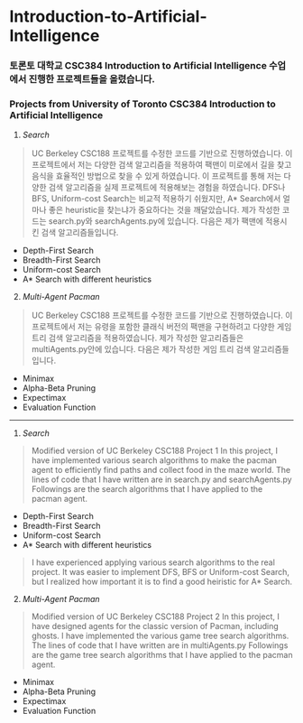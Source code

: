 # Introduction-to-Artificial-Intelligence
### 토론토 대학교 CSC384 Introduction to Artificial Intelligence 수업에서 진행한 프로젝트들을 올렸습니다.
### Projects from University of Toronto CSC384 Introduction to Artificial Intelligence
1. *Search*
>UC Berkeley CSC188 프로젝트를 수정한 코드를 기반으로 진행하였습니다.
이 프로젝트에서 저는 다양한 검색 알고리즘을 적용하여 팩맨이 미로에서 길을 찾고 음식을 효율적인 방법으로 찾을 수 있게 하였습니다.
이 프로젝트를 통해 저는 다양한 검색 알고리즘을 실제 프로젝트에 적용해보는 경험을 하였습니다. DFS나 BFS, Uniform-cost Search는 비교적 적용하기 쉬웠지만, A* Search에서 얼마나 좋은 heuristic을 찾는냐가 중요하다는 것을 깨달았습니다.
제가 작성한 코드는 search.py와 searchAgents.py에 있습니다.
다음은 제가 팩맨에 적용시킨 검색 알고리즘들입니다.
- Depth-First Search
- Breadth-First Search
- Uniform-cost Search
- A* Search with different heuristics

2. *Multi-Agent Pacman*
>  UC Berkeley CSC188 프로젝트를 수정한 코드를 기반으로 진행하였습니다.
이 프로젝트에서 저는 유령을 포함한 클래식 버전의 팩맨을 구현하려고 다양한 게임 트리 검색 알고리즘을 적용하였습니다. 
제가 작성한 알고리즘들은 multiAgents.py안에 있습니다.
다음은 제가 작성한 게임 트리 검색 알고리즘들입니다.
- Minimax
- Alpha-Beta Pruning
- Expectimax
- Evaluation Function


---------------------------------------------------------------------------

1. *Search*
> Modified version of UC Berkeley CSC188 Project 1 
In this project, I have implemented various search algorithms to make the pacman agent to efficiently find paths and collect food in the maze world.
The lines of code that I have written are in search.py and searchAgents.py
Followings are the search algorithms that I have applied to the pacman agent.
- Depth-First Search
- Breadth-First Search
- Uniform-cost Search
- A* Search with different heuristics
> I have experienced applying various search algorithms to the real project. It was easier to implement DFS, BFS or Uniform-cost Search, but I realized how important it is to find a good heiristic for A* Search.

2. *Multi-Agent Pacman*
> Modified version of UC Berkeley CSC188 Project 2
In this project, I have designed agents for the classic version of Pacman, including ghosts. I have implemented the various game tree search algorithms.
The lines of code that I have written are in multiAgents.py
Followings are the game tree search algorithms that I have applied to the pacman agent.
- Minimax
- Alpha-Beta Pruning
- Expectimax
- Evaluation Function
